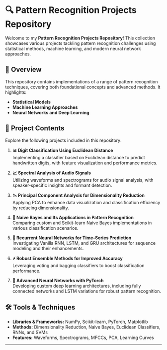 # 🔍 Pattern Recognition Projects Repository

Welcome to my **Pattern Recognition Projects Repository**! This collection showcases various projects tackling pattern recognition challenges using statistical methods, machine learning, and modern neural network approaches.

## 🌟 Overview

This repository contains implementations of a range of pattern recognition techniques, covering both foundational concepts and advanced methods. It highlights:
- **Statistical Models**
- **Machine Learning Approaches**
- **Neural Networks and Deep Learning**

## 📂 Project Contents

Explore the following projects included in this repository:

1. **📊 Digit Classification Using Euclidean Distance**  
   Implementing a classifier based on Euclidean distance to predict handwritten digits, with feature visualization and performance metrics.

2. **📈 Spectral Analysis of Audio Signals**  
   Utilizing waveforms and spectrograms for audio signal analysis, with speaker-specific insights and formant detection.

3. **📉 Principal Component Analysis for Dimensionality Reduction**  
   Applying PCA to enhance data visualization and classification efficiency by reducing dimensionality.

4. **🧮 Naive Bayes and Its Applications in Pattern Recognition**  
   Comparing custom and Scikit-learn Naive Bayes implementations in various classification scenarios.

5. **🔄 Recurrent Neural Networks for Time-Series Prediction**  
   Investigating Vanilla RNN, LSTM, and GRU architectures for sequence modeling and their enhancements.

6. **⚡ Robust Ensemble Methods for Improved Accuracy**  
   Leveraging voting and bagging classifiers to boost classification performance.

7. **🧠 Advanced Neural Networks with PyTorch**  
   Developing custom deep learning architectures, including fully connected networks and LSTM variations for robust pattern recognition.

## 🛠️ Tools & Techniques

- **Libraries & Frameworks:** NumPy, Scikit-learn, PyTorch, Matplotlib  
- **Methods:** Dimensionality Reduction, Naive Bayes, Euclidean Classifiers, RNNs, and SVMs  
- **Features:** Waveforms, Spectrograms, MFCCs, PCA, Learning Curves  

---


